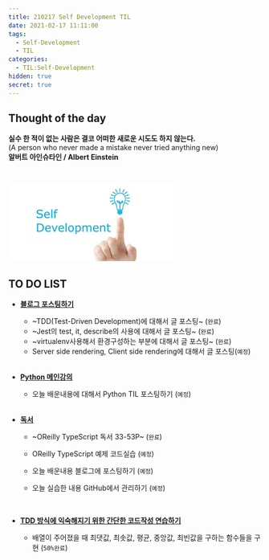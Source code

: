 ```yaml
---
title: 210217 Self Development TIL
date: 2021-02-17 11:11:00
tags:
  - Self-Development
  - TIL
categories:
  - TIL:Self-Development
hidden: true
secret: true
---
```


## **Thought of the day**

**실수 한 적이 없는 사람은 결코 어떠한 새로운 시도도 하지 않는다.**<br/> (A person who never made a mistake never tried anything new)<br/>**알버트 아인슈타인 / Albert Einstein**

<br/>

![](/images/post_images/self_development_logo.jpg)

## **TO DO LIST**

- <ins>**블로그 포스팅하기**</ins>

  - ~TDD(Test-Driven Development)에 대해서 글 포스팅~ (`완료`)
  - ~Jest의 test, it, describe의 사용에 대해서 글 포스팅~ (`완료`)
  - ~virtualenv사용해서 환경구성하는 부분에 대해서 글 포스팅~ (`완료`)
  - Server side rendering, Client side rendering에 대해서 글 포스팅(`예정`)

  <br/>

    <!-- more -->

- <ins>**Python 메인강의**</ins>

  - 오늘 배운내용에 대해서 Python TIL 포스팅하기 (`예정`)

  <br/>

- <ins>**독서**</ins>

  - ~OReilly TypeScript 독서 33-53P~ (`완료`)
  - OReilly TypeScript 예제 코드실습 (`예정`)
  - 오늘 배운내용 블로그에 포스팅하기 (`예정`)
  - 오늘 실습한 내용 GitHub에서 관리하기 (`예정`)

    <br/>

- <ins>**TDD 방식에 익숙해지기 위한 간단한 코드작성 연습하기**</ins>

  - 배열이 주어졌을 때 최댓값, 최솟값, 평균, 중앙값, 최빈값을 구하는 함수들을 구현 (`50%완료`)
